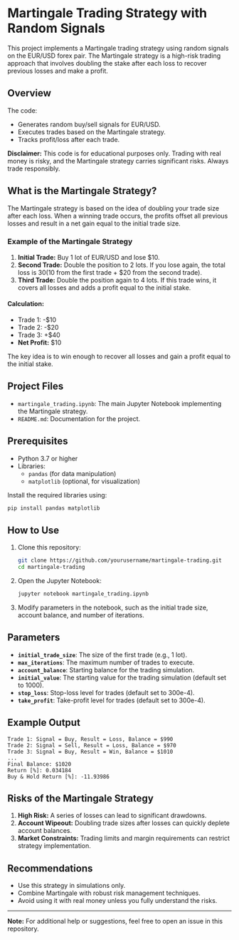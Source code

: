 # Martingale Trading Strategy with Random Signals

This project implements a Martingale trading strategy using random signals on the EUR/USD forex pair. The Martingale strategy is a high-risk trading approach that involves doubling the stake after each loss to recover previous losses and make a profit.

## Overview

The code:
- Generates random buy/sell signals for EUR/USD.
- Executes trades based on the Martingale strategy.
- Tracks profit/loss after each trade.

**Disclaimer:** This code is for educational purposes only. Trading with real money is risky, and the Martingale strategy carries significant risks. Always trade responsibly.

## What is the Martingale Strategy?

The Martingale strategy is based on the idea of doubling your trade size after each loss. When a winning trade occurs, the profits offset all previous losses and result in a net gain equal to the initial trade size.

### Example of the Martingale Strategy

1. **Initial Trade:** Buy 1 lot of EUR/USD and lose $10.
2. **Second Trade:** Double the position to 2 lots. If you lose again, the total loss is $30 ($10 from the first trade + $20 from the second trade).
3. **Third Trade:** Double the position again to 4 lots. If this trade wins, it covers all losses and adds a profit equal to the initial stake.

#### Calculation:
- Trade 1: -$10
- Trade 2: -$20
- Trade 3: +$40
- **Net Profit:** $10

The key idea is to win enough to recover all losses and gain a profit equal to the initial stake.

## Project Files

- `martingale_trading.ipynb`: The main Jupyter Notebook implementing the Martingale strategy.
- `README.md`: Documentation for the project.

## Prerequisites

- Python 3.7 or higher
- Libraries:
  - `pandas` (for data manipulation)
  - `matplotlib` (optional, for visualization)
  
Install the required libraries using:
```bash
pip install pandas matplotlib
```

## How to Use

1. Clone this repository:
   ```bash
   git clone https://github.com/yourusername/martingale-trading.git
   cd martingale-trading
   ```

2. Open the Jupyter Notebook:
   ```bash
   jupyter notebook martingale_trading.ipynb
   ```

3. Modify parameters in the notebook, such as the initial trade size, account balance, and number of iterations.

## Parameters

- **`initial_trade_size`**: The size of the first trade (e.g., 1 lot).
- **`max_iterations`**: The maximum number of trades to execute.
- **`account_balance`**: Starting balance for the trading simulation.
- **`initial_value`**: The starting value for the trading simulation (default set to 1000).
- **`stop_loss`**: Stop-loss level for trades (default set to 300e-4).
- **`take_profit`**: Take-profit level for trades (default set to 300e-4).

## Example Output

```
Trade 1: Signal = Buy, Result = Loss, Balance = $990
Trade 2: Signal = Sell, Result = Loss, Balance = $970
Trade 3: Signal = Buy, Result = Win, Balance = $1010
...
Final Balance: $1020
Return [%]: 0.034184
Buy & Hold Return [%]: -11.93986
```

## Risks of the Martingale Strategy

1. **High Risk:** A series of losses can lead to significant drawdowns.
2. **Account Wipeout:** Doubling trade sizes after losses can quickly deplete account balances.
3. **Market Constraints:** Trading limits and margin requirements can restrict strategy implementation.

## Recommendations

- Use this strategy in simulations only.
- Combine Martingale with robust risk management techniques.
- Avoid using it with real money unless you fully understand the risks.


---

**Note:** For additional help or suggestions, feel free to open an issue in this repository.
